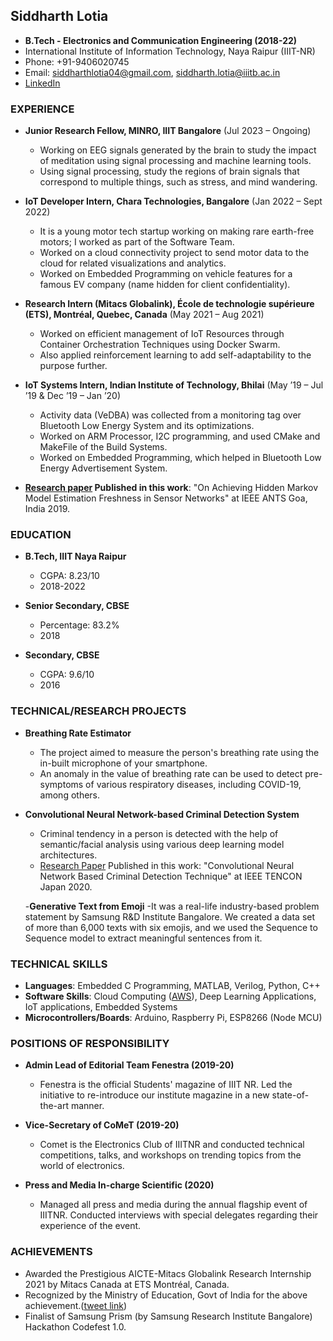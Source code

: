 
## Siddharth Lotia
- **B.Tech - Electronics and Communication Engineering (2018-22)**
- International Institute of Information Technology, Naya Raipur (IIIT-NR)
- Phone: +91-9406020745
- Email: siddharthlotia04@gmail.com, siddharth.lotia@iiitb.ac.in
- [LinkedIn](https://www.linkedin.com/in/siddharth-lotia04/)
  

### EXPERIENCE
- **Junior Research Fellow, MINRO, IIIT Bangalore** (Jul 2023 – Ongoing)
  - Working on EEG signals generated by the brain to study the impact of meditation using signal processing and machine learning tools.
  - Using signal processing, study the regions of brain signals that correspond to multiple things, such as stress, and mind wandering.

- **IoT Developer Intern, Chara Technologies, Bangalore** (Jan 2022 – Sept 2022)
  - It is a young motor tech startup working on making rare earth-free motors; I worked as part of the Software Team.
  - Worked on a cloud connectivity project to send motor data to the cloud for related visualizations and analytics.
  - Worked on Embedded Programming on vehicle features for a famous EV company (name hidden for client confidentiality).

- **Research Intern (Mitacs Globalink), École de technologie supérieure (ETS), Montréal, Quebec, Canada** (May 2021 – Aug 2021)
  - Worked on efficient management of IoT Resources through Container Orchestration Techniques using Docker Swarm.
  - Also applied reinforcement learning to add self-adaptability to the purpose further.

- **IoT Systems Intern, Indian Institute of Technology, Bhilai** (May ’19 – Jul ’19 & Dec ’19 – Jan ’20)
  - Activity data (VeDBA) was collected from a monitoring tag over Bluetooth Low Energy System and its optimizations.
  - Worked on ARM Processor, I2C programming, and used CMake and MakeFile of the Build Systems.
  - Worked on Embedded Programming, which helped in Bluetooth Low Energy Advertisement System.

- **[Research paper](https://ieeexplore.ieee.org/document/9118039) Published in this work**: "On Achieving Hidden Markov Model Estimation Freshness in Sensor Networks" at IEEE ANTS Goa, India 2019.

### EDUCATION
- **B.Tech, IIIT Naya Raipur**
  - CGPA: 8.23/10
  - 2018-2022

- **Senior Secondary, CBSE**
  - Percentage: 83.2%
  - 2018

- **Secondary, CBSE**
  - CGPA: 9.6/10
  - 2016

### TECHNICAL/RESEARCH PROJECTS
- **Breathing Rate Estimator**
  - The project aimed to measure the person's breathing rate using the in-built microphone of your smartphone.
  - An anomaly in the value of breathing rate can be used to detect pre-symptoms of various respiratory diseases, including COVID-19, among others.

- **Convolutional Neural Network-based Criminal Detection System**
  - Criminal tendency in a person is detected with the help of semantic/facial analysis using various deep learning model architectures.
  - [Research Paper](https://ieeexplore.ieee.org/document/9293926) Published in this work: "Convolutional Neural Network Based Criminal Detection Technique" at IEEE TENCON Japan 2020.

  -**Generative Text from Emoji**
   -It was a real-life industry-based problem statement by Samsung R&D Institute Bangalore. We created a data set of more than 6,000 texts with six emojis, and we used the Sequence to Sequence model to extract meaningful sentences from it.

### TECHNICAL SKILLS
- **Languages**: Embedded C Programming, MATLAB, Verilog, Python, C++
- **Software Skills**: Cloud Computing ([AWS](https://drive.google.com/file/d/1esZ6yZ22EPezTeGqYXktSnrvD_saQj9z/view)), Deep Learning Applications, IoT applications, Embedded Systems
- **Microcontrollers/Boards**: Arduino, Raspberry Pi, ESP8266 (Node MCU)

### POSITIONS OF RESPONSIBILITY
- **Admin Lead of Editorial Team Fenestra (2019-20)**
  - Fenestra is the official Students' magazine of IIIT NR. Led the initiative to re-introduce our institute magazine in a new state-of-the-art manner.

- **Vice-Secretary of CoMeT (2019-20)**
  - Comet is the Electronics Club of IIITNR and conducted technical competitions, talks, and workshops on trending topics from the world of electronics.

- **Press and Media In-charge Scientific (2020)**
  - Managed all press and media during the annual flagship event of IIITNR. Conducted interviews with special delegates regarding their experience of the event.

### ACHIEVEMENTS
- Awarded the Prestigious AICTE-Mitacs Globalink Research Internship 2021 by Mitacs Canada at ETS Montréal, Canada.
- Recognized by the Ministry of Education, Govt of India for the above achievement.([tweet link](https://twitter.com/EduMinOfIndia/status/1377589279493267458))
- Finalist of Samsung Prism (by Samsung Research Institute Bangalore) Hackathon Codefest 1.0.

